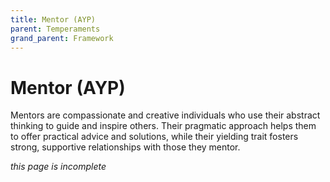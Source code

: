 ```yaml
---
title: Mentor (AYP)
parent: Temperaments
grand_parent: Framework
---
```


# Mentor (AYP)

Mentors are compassionate and creative individuals who use their abstract thinking to guide and inspire others. Their pragmatic approach helps them to offer practical advice and solutions, while their yielding trait fosters strong, supportive relationships with those they mentor.

*this page is incomplete*